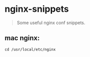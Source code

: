 # nginx-snippets
> Some useful nginx conf snippets.

## mac nginx:
```shell
cd /usr/local/etc/nginx
```
